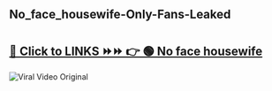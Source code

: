 
 ## No_face_housewife-Only-Fans-Leaked

# <h2><a href="https://clipsfans.com/No_face_housewife&ref=git">🔗 Click to LINKS ⏩⏩ 👉 🟢 No face housewife </a></h2>

<a href="https://clipsfans.com/No_face_housewife&ref=git" rel="nofollow" data-target="animated-image.originalLink"><img src="https://i.ibb.co.com/xMMVF88/686577567.gif" alt="Viral Video Original" style="max-width: 100%; display: inline-block;" data-target="animated-image.originalImage"></a>
